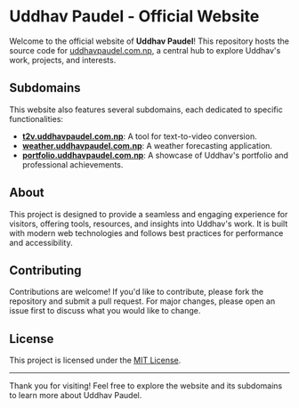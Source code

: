 # Uddhav Paudel - Official Website

Welcome to the official website of **Uddhav Paudel**! This repository hosts the source code for [uddhavpaudel.com.np](https://uddhavpaudel.com.np), a central hub to explore Uddhav's work, projects, and interests.

## Subdomains

This website also features several subdomains, each dedicated to specific functionalities:

- **[t2v.uddhavpaudel.com.np](https://t2v.uddhavpaudel.com.np)**: A tool for text-to-video conversion.
- **[weather.uddhavpaudel.com.np](https://weather.uddhavpaudel.com.np)**: A weather forecasting application.
- **[portfolio.uddhavpaudel.com.np](https://portfolio.uddhavpaudel.com.np)**: A showcase of Uddhav's portfolio and professional achievements.

## About

This project is designed to provide a seamless and engaging experience for visitors, offering tools, resources, and insights into Uddhav's work. It is built with modern web technologies and follows best practices for performance and accessibility.

## Contributing

Contributions are welcome! If you'd like to contribute, please fork the repository and submit a pull request. For major changes, please open an issue first to discuss what you would like to change.

## License

This project is licensed under the [MIT License](LICENSE).

---

Thank you for visiting! Feel free to explore the website and its subdomains to learn more about Uddhav Paudel.
